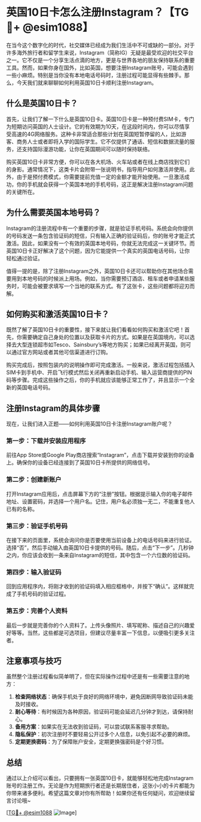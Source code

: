 # 英国10日卡怎么注册Instagram？【TG💪+ @esim1088】

在当今这个数字化的时代，社交媒体已经成为我们生活中不可或缺的一部分。对于许多海外旅行者和留学生来说，Instagram（简称IG）无疑是最受欢迎的社交平台之一。它不仅是一个分享生活点滴的地方，更是与世界各地的朋友保持联系的重要工具。然而，如果你身在国外，比如英国，想要注册Instagram账号，可能会遇到一些小麻烦。特别是当你没有本地电话号码时，注册过程可能显得有些棘手。那么，今天我们就来聊聊如何利用英国10日卡顺利注册Instagram。

## 什么是英国10日卡？

首先，让我们了解一下什么是英国10日卡。英国10日卡是一种预付费SIM卡，专门为短期访问英国的人士设计。它的有效期为10天，在这段时间内，你可以尽情享受高速的4G网络服务。这种卡非常适合那些计划在英国短暂停留的人，比如游客、商务人士或者即将入学的国际学生。它不仅提供了通话、短信和数据流量的服务，还支持国际漫游功能，让你在英国期间可以随时保持联络。

购买英国10日卡非常方便，你可以在各大机场、火车站或者在线上商店找到它们的身影。通常情况下，这类卡片会附带一张说明书，指导用户如何激活并使用。此外，由于是预付费模式，你需要提前充值一定的金额才能开始使用。一旦激活成功，你的手机就会获得一个英国本地的手机号码，这正是解决注册Instagram问题的关键所在。

## 为什么需要英国本地号码？

Instagram的注册流程中有一个重要的步骤，就是验证手机号码。系统会向你提供的号码发送一条包含验证码的短信，只有输入正确的验证码后，你的账号才能正式激活。因此，如果没有一个有效的英国本地号码，你就无法完成这一关键环节。而英国10日卡正好解决了这个问题，因为它能提供一个真实的英国电话号码，让你轻松通过验证。

值得一提的是，除了注册Instagram之外，英国10日卡还可以帮助你在其他场合需要用到本地号码的时候派上用场。例如，当你需要预订酒店、租车或者申请某些服务时，可能会被要求填写一个当地的联系方式。有了这张卡，这些问题都将迎刃而解。

## 如何购买和激活英国10日卡？

既然了解了英国10日卡的重要性，接下来就让我们看看如何购买和激活它吧！首先，你需要确定自己身处的位置以及获取卡片的方式。如果是在英国境内，可以选择去大型连锁超市如Tesco、Sainsbury’s等地方购买；如果已经离开英国，则可以通过官方网站或者其他可信渠道进行订购。

购买完成后，按照包装内的说明操作即可完成激活。一般来说，激活过程包括插入SIM卡到手机中、开启飞行模式然后关闭再重新启动手机、输入运营商提供的PIN码等步骤。完成这些操作之后，你的手机就应该能够正常工作了，并且显示一个全新的英国电话号码。

## 注册Instagram的具体步骤

现在，让我们进入正题——如何利用英国10日卡注册Instagram账户呢？

### 第一步：下载并安装应用程序
前往App Store或Google Play商店搜索“Instagram”，点击下载并安装到你的设备上。确保你的设备已经连接到了英国10日卡所提供的网络信号。

### 第二步：创建新账户
打开Instagram应用后，点击屏幕下方的“注册”按钮。根据提示输入你的电子邮件地址、设置密码，并选择一个用户名。记住，用户名必须独一无二，不能重复他人已有的名称。

### 第三步：验证手机号码
在接下来的页面里，系统会询问你是否要使用当前设备上的电话号码来进行验证。选择“否”，然后手动输入由英国10日卡提供的号码。随后，点击“下一步”。几秒钟之内，你应该会收到一条来自Instagram的短信，其中包含一个六位数的验证码。

### 第四步：输入验证码
回到应用程序内，将刚才收到的验证码填入相应框格中，并按下“确认”。这样就完成了手机号码的验证过程。

### 第五步：完善个人资料
最后一步就是完善你的个人资料了。上传头像照片、填写昵称、描述自己的兴趣爱好等等。当然，这些都是可选项目，但建议尽量丰富一下信息，以便吸引更多关注者。

## 注意事项与技巧

虽然整个注册过程看似简单明了，但在实际操作过程中还是有一些需要注意的地方：

1. **检查网络状态**：确保手机处于良好的网络环境中，避免因断网导致验证码未能及时接收。
2. **耐心等待**：有时候因为各种原因，验证码可能会延迟几分钟才到达，请保持耐心。
3. **备用方案**：如果实在无法收到验证码，可以尝试联系客服寻求帮助。
4. **隐私保护**：初次注册时不要轻易公开过多个人信息，以免引起不必要的麻烦。
5. **定期更换密码**：为了保障账户安全，定期更换强密码是个好习惯。

## 总结

通过以上介绍可以看出，只要拥有一张英国10日卡，就能够轻松地完成Instagram账号的注册工作。无论是作为短期旅行者还是长期居住者，这张小小的卡片都能为你带来诸多便利。希望这篇文章对你有所帮助！如果你还有任何疑问，欢迎继续留言讨论哦~

[[TG💪+ @esim1088](https://t.me/s/esim1088) ![Image](https://i.postimg.cc/4NQfJmqS/Snipaste-2025-05-13-00-14-12.png)]